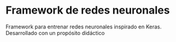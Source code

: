 # Framework de redes neuronales

Framework para entrenar redes neuronales inspirado en Keras. Desarrollado con un propósito didáctico
